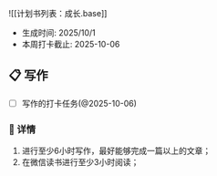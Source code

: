 
![[计划书列表：成长.base]]

- 生成时间: 2025/10/1
- 本周打卡截止: 2025-10-06

## 📋 写作
- [ ] 写作的打卡任务(@2025-10-06)
### 📖 详情
1. 进行至少6小时写作，最好能够完成一篇以上的文章；
2. 在微信读书进行至少3小时阅读；

